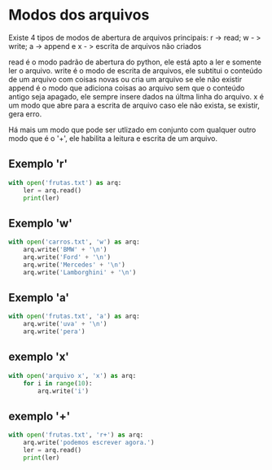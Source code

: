 # Modos dos arquivos

Existe 4 tipos de modos de abertura de arquivos principais: r -> read; w - > write; a -> append e x - > escrita de arquivos não criados

read é o modo padrão de abertura do python, ele está apto a ler e somente ler o arquivo.
write é o modo de escrita de arquivos, ele subtitui o conteúdo de um arquivo com coisas novas ou cria um arquivo se ele não existir 
append é o modo que adiciona coisas ao arquivo sem que o conteúdo antigo seja apagado, ele sempre insere dados na últma linha do arquivo.
x é um modo que abre para a escrita de arquivo caso ele não exista, se existir, gera erro.

Há mais um modo que pode ser utlizado em conjunto com qualquer outro modo que é o '+', ele habilita a leitura e escrita de um arquivo.

## Exemplo 'r'

```Python
with open('frutas.txt') as arq:
    ler = arq.read()
    print(ler)
```
## Exemplo 'w'

```Python
with open('carros.txt', 'w') as arq:
    arq.write('BMW' + '\n')
    arq.write('Ford' + '\n')
    arq.write('Mercedes' + '\n')
    arq.write('Lamborghini' + '\n')
```
## Exemplo 'a'

```Python
with open('frutas.txt', 'a') as arq:
    arq.write('uva' + '\n')
    arq.write('pera')
```
## exemplo 'x'

```Python
with open('arquivo x', 'x') as arq:
    for i in range(10):
        arq.write('i')
```
## exemplo '+'

```Python
with open('frutas.txt', 'r+') as arq:
    arq.write('podemos escrever agora.')
    ler = arq.read()
    print(ler)
```
